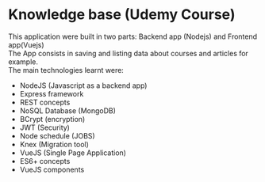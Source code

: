# Knowledge base (Udemy Course)
This application were built in two parts: Backend app (Nodejs) and Frontend app(Vuejs) <br/>
The App consists in saving and listing data about courses and articles for example. <br/>
The main technologies learnt were: <br/>

- NodeJS (Javascript as a backend app)
- Express framework
- REST concepts
- NoSQL Database (MongoDB)
- BCrypt (encryption)
- JWT (Security)
- Node schedule (JOBS)
- Knex (Migration tool)
- VueJS (Single Page Application)
- ES6+ concepts
- VueJS components
